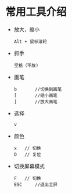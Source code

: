# 常用工具介绍

* 放大，缩小

    ```note
    Alt + 鼠标滚轮
    ```

* 抓手

    ```note
    空格（不放)
    ```

* 画笔

    ```note
    b 		//切换到画笔
    [		//缩小画笔
    ]		//放大画笔
    ```

* 选择

    ```note
    v
    ```

* 颜色

    ```note
    x	// 切换
    D	// 复位
    ```

* 切换屏幕模式

    ```note
    F	// 切换
    ESC		//退出全屏
    ```

    